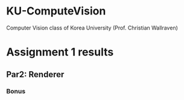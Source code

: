 # KU-ComputeVision
Computer Vision class of Korea University (Prof. Christian Wallraven)


# Assignment 1 results

## Par2: Renderer

### Bonus

